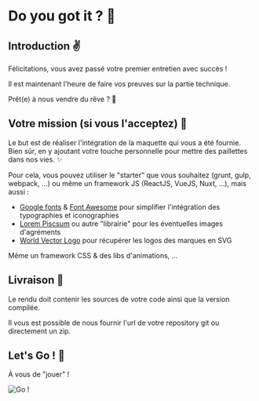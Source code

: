 # Do you got it ? 🦄

## Introduction ✌️

Félicitations, vous avez passé votre premier entretien avec succès !

Il est maintenant l'heure de faire vos preuves sur la partie technique.

Prêt(e) à nous vendre du rêve ? 🌈

## Votre mission (si vous l'acceptez) 🎯

Le but est de réaliser l'intégration de la maquette qui vous a été fournie. Bien sûr, en y ajoutant votre touche personnelle pour mettre des paillettes dans nos vies. ✨

Pour cela, vous pouvez utiliser le "starter" que vous souhaitez (grunt, gulp, webpack, ...) ou même un framework JS (ReactJS, VueJS, Nuxt, ...), mais aussi :

* [Google fonts](https://fonts.google.com/) & [Font Awesome](https://fontawesome.com/) pour simplifier l'intégration des typographies et iconographies
* [Lorem Piscsum](https://picsum.photos/) ou autre "librairie" pour les éventuelles images d'agréments
* [World Vector Logo](https://worldvectorlogo.com/) pour récupérer les logos des marques en SVG

Même un framework CSS & des libs d'animations, ...

## Livraison 🎁

Le rendu doit contenir les sources de votre code ainsi que la version compilée.

Il vous est possible de nous fournir l'url de votre repository git ou directement un zip.

## Let's Go ! 🚀

À vous de "jouer" !

![Go !](https://media.giphy.com/media/RrVzUOXldFe8M/giphy.gif)